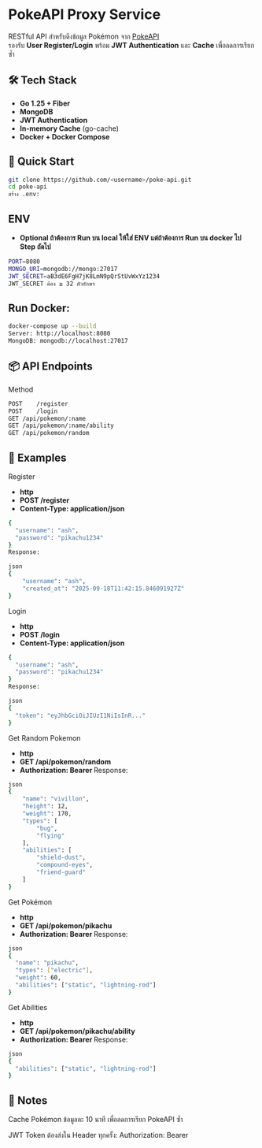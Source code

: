 # PokeAPI Proxy Service

RESTful API สำหรับดึงข้อมูล Pokémon จาก [PokeAPI](https://pokeapi.co/)  
รองรับ **User Register/Login** พร้อม **JWT Authentication** และ **Cache** เพื่อลดการเรียกซ้ำ

## 🛠 Tech Stack

- **Go 1.25 + Fiber**
- **MongoDB**
- **JWT Authentication**
- **In-memory Cache** (go-cache)
- **Docker + Docker Compose**

## 🚀 Quick Start

```bash
git clone https://github.com/<username>/poke-api.git
cd poke-api
สร้าง .env:
```


## ENV
- **Optional ถ้าต้องการ Run บน local ให้ใส่ ENV แต่ถ้าต้องการ Run บน docker ไป Step ถัดไป**
```bash
PORT=8080
MONGO_URI=mongodb://mongo:27017
JWT_SECRET=aB3dE6FgH7jK8LmN9pQrStUvWxYz1234
JWT_SECRET ต้อง ≥ 32 ตัวอักษร
```

## Run Docker:
```bash
docker-compose up --build
Server: http://localhost:8080
MongoDB: mongodb://localhost:27017
```

## 📦 API Endpoints
Method
```bash
POST	/register
POST	/login	
GET	/api/pokemon/:name	
GET	/api/pokemon/:name/ability	
GET	/api/pokemon/random
```


## 📄 Examples
Register
- **http**
- **POST /register**
- **Content-Type: application/json**

```bash
{
  "username": "ash",
  "password": "pikachu1234"
}
Response:

json
{
    "username": "ash",
    "created_at": "2025-09-18T11:42:15.846091927Z"
}
```

Login
- **http**
- **POST /login**
- **Content-Type: application/json**

```bash
{
  "username": "ash",
  "password": "pikachu1234"
}
Response:

json
{
  "token": "eyJhbGciOiJIUzI1NiIsInR..."
}
```


Get Random Pokemon
- **http**
- **GET /api/pokemon/random**
- **Authorization: Bearer <token>**
Response:

```bash
json
{
    "name": "vivillon",
    "height": 12,
    "weight": 170,
    "types": [
        "bug",
        "flying"
    ],
    "abilities": [
        "shield-dust",
        "compound-eyes",
        "friend-guard"
    ]
}
```

Get Pokémon
- **http**
- **GET /api/pokemon/pikachu**
- **Authorization: Bearer <token>**
Response:

```bash
json
{
  "name": "pikachu",
  "types": ["electric"],
  "weight": 60,
  "abilities": ["static", "lightning-rod"]
}
```

Get Abilities
- **http**
- **GET /api/pokemon/pikachu/ability**
- **Authorization: Bearer <token>**
Response:

```bash
json
{
  "abilities": ["static", "lightning-rod"]
}
```


## 📝 Notes
Cache Pokémon ข้อมูลละ 10 นาที เพื่อลดการเรียก PokeAPI ซ้ำ

JWT Token ต้องส่งใน Header ทุกครั้ง:
Authorization: Bearer <token>